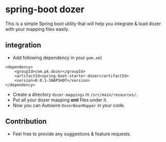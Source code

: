 # spring-boot dozer 

This is a simple Spring boot utility that will help you integrate & load dozer with your mapping files easily.

## integration

- Add following dependency in your `pom.xml`

```
<dependency>
	<groupId>com.pk.dozer</groupId>
	<artifactId>spring-boot-starter-dozer</artifactId>
	<version>0.0.1-SNAPSHOT</version>
</dependency>
```

- Create a directory `dozer-mappings` in `/src/main/resources/`.
- Put all your dozer mapping **xml** files under it.
- Now you can Autowire `DozerBeanMapper` in your code.

## Contribution

- Feel free to provide any suggestions & feature requests.